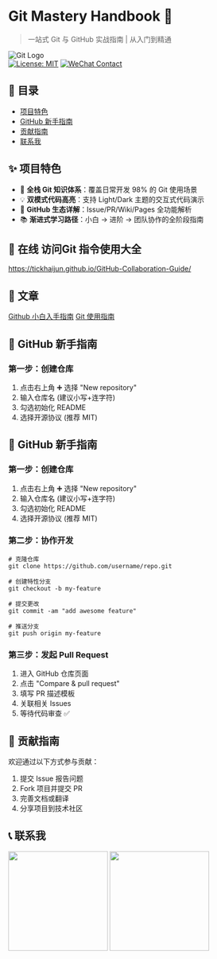 # Git Mastery Handbook 🚀

> 一站式 Git 与 GitHub 实战指南 | 从入门到精通

![Git Logo](https://p0-xtjj-private.juejin.cn/tos-cn-i-73owjymdk6/07e0f53fcb6e49f3998c760e5a2115d4~tplv-73owjymdk6-jj-mark-v1:0:0:0:0:5o6Y6YeR5oqA5pyv56S-5Yy6IEAg56iL5bqP5ZGY5rW35Yab:q75.awebp?policy=eyJ2bSI6MywidWlkIjoiMTIzOTkwNDg0ODcxMzU5MiJ9\&rk3s=e9ecf3d6\&x-orig-authkey=f32326d3454f2ac7e96d3d06cdbb035152127018\&x-orig-expires=1748316684\&x-orig-sign=vHhlyeE9oW38ZItwHsVgGwvzuq8%3D)\
[![License: MIT](https://p0-xtjj-private.juejin.cn/tos-cn-i-73owjymdk6/d65d3ab9cf404cbabc48597616be6edd~tplv-73owjymdk6-jj-mark-v1:0:0:0:0:5o6Y6YeR5oqA5pyv56S-5Yy6IEAg56iL5bqP5ZGY5rW35Yab:q75.awebp?policy=eyJ2bSI6MywidWlkIjoiMTIzOTkwNDg0ODcxMzU5MiJ9\&rk3s=e9ecf3d6\&x-orig-authkey=f32326d3454f2ac7e96d3d06cdbb035152127018\&x-orig-expires=1748316684\&x-orig-sign=Cg7OtfmpW9hgL6aTmz3rDjxyUCw%3D)](https://opensource.org/licenses/MIT)
[![WeChat Contact](https://p0-xtjj-private.juejin.cn/tos-cn-i-73owjymdk6/135337d876304c0f957dfc771cf531f4~tplv-73owjymdk6-jj-mark-v1:0:0:0:0:5o6Y6YeR5oqA5pyv56S-5Yy6IEAg56iL5bqP5ZGY5rW35Yab:q75.awebp?policy=eyJ2bSI6MywidWlkIjoiMTIzOTkwNDg0ODcxMzU5MiJ9\&rk3s=e9ecf3d6\&x-orig-authkey=f32326d3454f2ac7e96d3d06cdbb035152127018\&x-orig-expires=1748316684\&x-orig-sign=c3xHmqwaejKBIF7NPH5xzNdY44g%3D)](https://img.icons8.com/color/48/000000/weixing.png)

## 📖 目录

*   [项目特色](#-项目特色)
*   [GitHub 新手指南](#-github-新手指南)
*   [贡献指南](#-贡献指南)
*   [联系我](#-联系我)

## ✨ 项目特色

*   🎯 **全栈 Git 知识体系**：覆盖日常开发 98% 的 Git 使用场景
*   💡 **双模式代码高亮**：支持 Light/Dark 主题的交互式代码演示
*   🧩 **GitHub 生态详解**：Issue/PR/Wiki/Pages 全功能解析
*   📚 **渐进式学习路径**：小白 → 进阶 → 团队协作的全阶段指南

## 📌 在线 访问Git 指令使用大全
https://tickhaijun.github.io/GitHub-Collaboration-Guide/

## 🍦 文章
<a href="https://github.com/TickHaiJun/GitHub-Collaboration-Guide/blob/main/GitHub%E5%A6%82%E4%BD%95%E7%8E%A9.md" >Github 小白入手指南</a>
<a href="https://github.com/TickHaiJun/GitHub-Collaboration-Guide/blob/main/Commands.md" >Git 使用指南</a>


## 🌟 GitHub 新手指南

### 第一步：创建仓库

1.  点击右上角 ➕ 选择 "New repository"
2.  输入仓库名 (建议小写+连字符)
3.  勾选初始化 README
4.  选择开源协议 (推荐 MIT)

## 🌟 GitHub 新手指南

### 第一步：创建仓库

1.  点击右上角 ➕ 选择 "New repository"
2.  输入仓库名 (建议小写+连字符)
3.  勾选初始化 README
4.  选择开源协议 (推荐 MIT)

### 第二步：协作开发

    # 克隆仓库
    git clone https://github.com/username/repo.git

    # 创建特性分支
    git checkout -b my-feature

    # 提交更改
    git commit -am "add awesome feature"

    # 推送分支
    git push origin my-feature

### 第三步：发起 Pull Request

1.  进入 GitHub 仓库页面
2.  点击 "Compare & pull request"
3.  填写 PR 描述模板
4.  关联相关 Issues
5.  等待代码审查 ✅


## 🤝 贡献指南

欢迎通过以下方式参与贡献：

1.  提交 Issue 报告问题
2.  Fork 项目并提交 PR
3.  完善文档或翻译
4.  分享项目到技术社区

## 📞 联系我

<img src="https://github.com/user-attachments/assets/caf8ae0d-7f4f-47d1-aad9-2833cb2f0bc4" width="200">

<img src="https://github.com/user-attachments/assets/4af0d159-cb10-40b3-a904-cc60da54f3ad" width="200" > 
